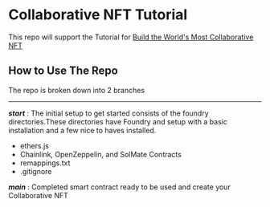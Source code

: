 # Collaborative NFT Tutorial
This repo will support the Tutorial for [Build the World's Most Collaborative NFT](https://www.youtube.com/watch?v=Bs_TRtb-ouI)

## How to Use The Repo



The repo is broken down into 2 branches
___
_**start**_ : The initial setup to get started consists of the foundry directories.These directories have Foundry and setup with a basic installation and a few nice to haves installed. 
- ethers.js 
- Chainlink, OpenZeppelin, and SolMate Contracts
- remappings.txt
- .gitignore

_**main**_ : Completed smart contract ready to be used and create your Collaborative NFT
